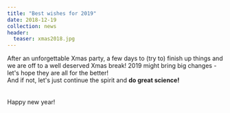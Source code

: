 ```yaml
---
title: "Best wishes for 2019"
date: 2018-12-19
collection: news
header:
  teaser: xmas2018.jpg
---
```


After an unforgettable Xmas party, a few days to (try to) finish up things and we are off to a well deserved Xmas break!
2019 might bring big changes - let's hope they are all for the better!
<br>
And if not, let's just continue the spirit and **do great science!**
<br><br>
<br>
Happy new year!
<br><br>
